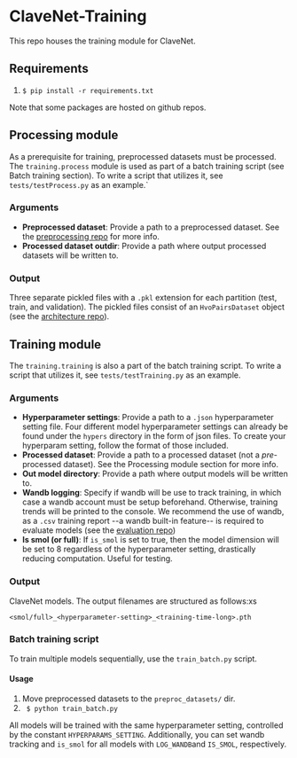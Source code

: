 # ClaveNet-Training

This repo  houses the training module for ClaveNet.

## Requirements

1. `$ pip install -r requirements.txt`

Note that some packages are hosted on github repos.

## Processing module
As a prerequisite for training, preprocessed datasets must be processed. The `training.process` module is used as part of a batch training script (see Batch training section). To write a script that utilizes it, see `tests/testProcess.py` as an example.`

### Arguments
* **Preprocessed dataset**: Provide a path to a preprocessed dataset. See the [preprocessing repo](https://github.com/dafg05/ClaveNet-Preprocessing) for more info.
* **Processed dataset outdir**: Provide a path where output processed datasets will be written to.

### Output
Three separate pickled files with a `.pkl` extension for each partition (test, train, and validation). The pickled files consist of an `HvoPairsDataset` object (see the [architecture repo](https://github.com/dafg05/ClaveNet-Architecture)).

## Training module
The `training.training` is also a part of the batch training script. To write a script that utilizes it, see `tests/testTraining.py` as an example.

### Arguments
* **Hyperparameter settings**: Provide a path to a `.json` hyperparameter setting file. Four different model hyperparameter settings can already be found under the `hypers` directory in the form of json files. To create your hyperparam setting, follow the format of those included.
* **Processed dataset**: Provide a path to a processed dataset (not a *pre*-processed dataset). See the Processing module section for more info.
* **Out model directory**: Provide a path where output models will be written to.
* **Wandb logging**: Specify if wandb will be use to track training, in which case a wandb account must be setup beforehand. Otherwise, training trends will be printed to the console. We recommend the use of wandb, as a `.csv` training report --a wandb built-in feature-- is required to evaluate models (see the [evaluation repo](https://github.com/dafg05/ClaveNet-Evaluation))
* **Is smol (or full)**: If `is_smol` is set to true, then the model dimension will be set to 8 regardless of the hyperparameter setting, drastically reducing computation. Useful for testing.

### Output
ClaveNet models. The output filenames are structured as follows:xs
```
<smol/full>_<hyperparameter-setting>_<training-time-long>.pth
```

### Batch training script
To train multiple models sequentially, use the `train_batch.py` script. 

#### Usage

1. Move preprocessed datasets to the `preproc_datasets/` dir.
2. ``` $ python train_batch.py```

All models will be trained with the same hyperparameter setting, controlled by the constant `HYPERPARAMS_SETTING`. Additionally, you can set wandb tracking and `is_smol` for all models with `LOG_WANDB`and `IS_SMOL`, respectively.
